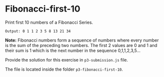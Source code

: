 # Fibonacci-first-10
Print first 10 numbers of a Fibonacci Series.

```
Output: 0 1 1 2 3 5 8 13 21 34 
```

**Note:** Fibonacci numbers form a sequence of numbers where every number is the sum of the preceding two numbers. The first 2 values are 0 and 1 and their sum is 1 which is the next number in the sequence
0,1,1,2,3,5...​

Provide the solution for this exercise in `p3-submission.js` file. 

The file is located inside the folder `p3-fibonacci-first-10`.
